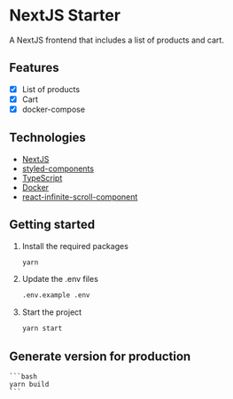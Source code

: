 # NextJS Starter

A NextJS frontend that includes a list of products and cart.

## Features

- [x] List of products
- [x] Cart
- [x] docker-compose

## Technologies

- [NextJS](https://nextjs.org/)
- [styled-components](https://styled-components.com/)
- [TypeScript](https://www.typescriptlang.org/)
- [Docker](https://docs.docker.com/)
- [react-infinite-scroll-component](https://github.com/ankeetmaini/react-infinite-scroll-component#readme)

## Getting started

1. Install the required packages

   ```bash
   yarn
   ```

2. Update the .env files

   ```bash
   .env.example .env
   ```

3. Start the project
   ```bash
   yarn start
   ```

## Generate version for production

    ```bash
    yarn build
    ```
